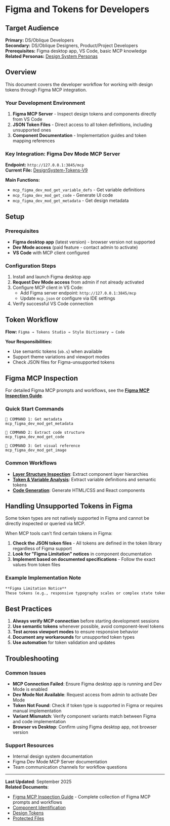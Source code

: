 # Figma and Tokens for Developers

## **Target Audience**
**Primary:** DS/Oblique Developers  
**Secondary:** DS/Oblique Designers, Product/Project Developers  
**Prerequisites:** Figma desktop app, VS Code, basic MCP knowledge  
**Related Personas:** [Design System Personas](../../02-foundation/02-personas.md#12-dsobl)

## Overview

This document covers the developer workflow for working with design tokens through Figma MCP integration.

### Your Development Environment

1. **Figma MCP Server** - Inspect design tokens and components directly from VS Code
2. **JSON Token Files** - Direct access to all token definitions, including unsupported ones
3. **Component Documentation** - Implementation guides and token mapping references

### Key Integration: Figma Dev Mode MCP Server

**Endpoint:** `http://127.0.0.1:3845/mcp`  
**Current File:** [DesignSystem-Tokens-V9](https://www.figma.com/design/uPBStwI7fwQ8np2aMSrMdF/DesignSystem-Tokens-V9?node-id=118-139&m=dev)

**Main Functions:**
- `mcp_figma_dev_mod_get_variable_defs` - Get variable definitions
- `mcp_figma_dev_mod_get_code` - Generate UI code  
- `mcp_figma_dev_mod_get_metadata` - Get design metadata

## Setup

### Prerequisites
- **Figma desktop app** (latest version) - browser version not supported
- **Dev Mode access** (paid feature - contact admin to activate)
- **VS Code** with MCP client configured

### Configuration Steps
1. Install and launch Figma desktop app
2. **Request Dev Mode access** from admin if not already activated
3. Configure MCP client in VS Code:
   - Add Figma server endpoint: `http://127.0.0.1:3845/mcp`
   - Update `mcp.json` or configure via IDE settings
4. Verify successful VS Code connection

## Token Workflow

**Flow:** `Figma → Tokens Studio → Style Dictionary → Code`

**Your Responsibilities:**
- Use semantic tokens (`ob.s`) when available
- Support theme variations and viewport modes
- Check JSON files for Figma-unsupported tokens

## Figma MCP Inspection

For detailed Figma MCP prompts and workflows, see the **[Figma MCP Inspection Guide](./12-figma-mcp-inspection-guide.md)**.

### Quick Start Commands

```
🔧 COMMAND 1: Get metadata
mcp_figma_dev_mod_get_metadata

🔧 COMMAND 2: Extract code structure  
mcp_figma_dev_mod_get_code

🔧 COMMAND 3: Get visual reference
mcp_figma_dev_mod_get_image
```

### Common Workflows
- **[Layer Structure Inspection](./12-figma-mcp-inspection-guide.md#121-layer-structure-inspection)**: Extract component layer hierarchies
- **[Token & Variable Analysis](./12-figma-mcp-inspection-guide.md#123-token--variable-analysis)**: Extract variable definitions and semantic tokens
- **[Code Generation](./12-figma-mcp-inspection-guide.md#124-code-generation)**: Generate HTML/CSS and React components

## Handling Unsupported Tokens in Figma

Some token types are not natively supported in Figma and cannot be directly inspected or queried via MCP.

When MCP tools can't find certain tokens in Figma:

1. **Check the JSON token files** - All tokens are defined in the token library regardless of Figma support
2. **Look for "Figma Limitation" notices** in component documentation 
3. **Implement based on documented specifications** - Follow the exact values from token files

### Example Implementation Note

```markdown
**Figma Limitation Notice**
These tokens (e.g., responsive typography scales or complex state tokens) are not supported in Figma and cannot be inspected via MCP. They remain part of the design system and must be implemented as documented.
```

## Best Practices

1. **Always verify MCP connection** before starting development sessions
2. **Use semantic tokens** whenever possible, avoid component-level tokens
3. **Test across viewport modes** to ensure responsive behavior
4. **Document any workarounds** for unsupported token types
5. **Use automation** for token validation and updates

## Troubleshooting

### Common Issues

- **MCP Connection Failed**: Ensure Figma desktop app is running and Dev Mode is enabled
- **Dev Mode Not Available**: Request access from admin to activate Dev Mode
- **Token Not Found**: Check if token type is supported in Figma or requires manual implementation
- **Variant Mismatch**: Verify component variants match between Figma and code implementation
- **Browser vs Desktop**: Confirm using Figma desktop app, not browser version

### Support Resources

- Internal design system documentation
- Figma Dev Mode MCP Server documentation
- Team communication channels for workflow questions

---

**Last Updated**: September 2025  
**Related Documents**: 
- [Figma MCP Inspection Guide](./12-figma-mcp-inspection-guide.md) - Complete collection of Figma MCP prompts and workflows
- [Component Identification](./02-component-identification.md)
- [Design Tokens](./design-tokens/)
- [Protected Files](./04-protected-files.md)
